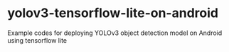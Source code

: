 # yolov3-tensorflow-lite-on-android
Example codes for deploying YOLOv3 object detection model on Android using tensorflow lite
